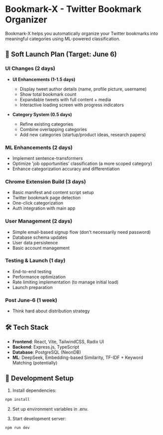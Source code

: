 # Bookmark-X - Twitter Bookmark Organizer

Bookmark-X helps you automatically organize your Twitter bookmarks into meaningful categories using ML-powered classification.

## 🚀 Soft Launch Plan (Target: June 6)

### UI Changes (2 days)
- **UI Enhancements (1-1.5 days)**
  - Display tweet author details (name, profile picture, username)
  - Show total bookmark count
  - Expandable tweets with full content + media
  - Interactive loading screen with progress indicators
  
- **Category System (0.5 days)**
  - Refine existing categories
  - Combine overlapping categories
  - Add new categories (startup/product ideas, research papers)

### ML Enhancements (2 days)
- Implement sentence-transformers
- Optimize 'job opportunities' classification (a more scoped category)
- Enhance categorization accuracy and differentiation

### Chrome Extension Build (3 days)
- Basic manifest and content script setup
- Twitter bookmark page detection
- One-click categorization
- Auth integration with main app

### User Management (2 days)
- Simple email-based signup flow (don't necessarily need password)
- Database schema updates
- User data persistence
- Basic account management

### Testing & Launch (1 day)
- End-to-end testing
- Performance optimization
- Rate limiting implementation (to manage initial load)
- Launch preparation

### Post June-6 (1 week)
- Think hard about distribution strategy

## 🛠️ Tech Stack

- **Frontend**: React, Vite, TailwindCSS, Radix UI
- **Backend**: Express.js, TypeScript
- **Database**: PostgreSQL (NeonDB)
- **ML**: DeepSeek, Embedding-based Similarity, TF-IDF + Keyword Matching (potentially)

## 🔧 Development Setup

1. Install dependencies:
```bash
npm install
```

2. Set up environment variables in .env.

3. Start development server:
```bash
npm run dev
```
